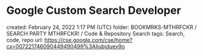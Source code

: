 # Google Custom Search Developer

created: February 24, 2022 1:17 PM (UTC)
folder: BOOKMRKS-MTHRFCKR / SEARCH PARTY MTHRFCKR! / Code & Repository Search
tags: Search, code, repo
url: https://cse.google.com/cse/home?cx=007221746090449490499%3Aliubjduev9o